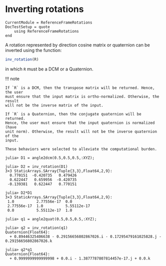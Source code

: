 Inverting rotations
===================

```@meta
CurrentModule = ReferenceFrameRotations
DocTestSetup = quote
    using ReferenceFrameRotations
end
```

A rotation represented by direction cosine matrix or quaternion can be inverted
using the function:

```julia
inv_rotation(R)
```

in which `R` must be a DCM or a Quaternion.

!!! note

    If `R` is a DCM, then the transpose matrix will be returned. Hence, the user
    must ensure that the input matrix is ortho-normalized. Otherwise, the result
    will not be the inverse matrix of the input.
    
    If `R` is a Quaternion, then the conjugate quaternion will be returned.
    Hence, the user must ensure that the input quaternion is normalized (have
    unit norm). Otherwise, the result will not be the inverse quaternion of the
    input.

    These behaviors were selected to alleviate the computational burden.


```jldoctest
julia> D1 = angle2dcm(0.5,0.5,0.5,:XYZ);

julia> D2 = inv_rotation(D1)
3×3 StaticArrays.SArray{Tuple{3,3},Float64,2,9}:
  0.770151  -0.420735   0.479426
  0.622447   0.659956  -0.420735
 -0.139381   0.622447   0.770151

julia> D2*D1
3×3 StaticArrays.SArray{Tuple{3,3},Float64,2,9}:
 1.0          2.77556e-17  0.0
 2.77556e-17  1.0          5.55112e-17
 0.0          5.55112e-17  1.0

julia> q1 = angle2quat(0.5,0.5,0.5,:XYZ);

julia> q2 = inv_rotation(q1)
Quaternion{Float64}:
  + 0.89446325406638 - 0.29156656802867026.i - 0.17295479161025828.j - 0.29156656802867026.k

julia> q2*q1
Quaternion{Float64}:
  + 0.9999999999999998 + 0.0.i - 1.3877787807814457e-17.j + 0.0.k
```
